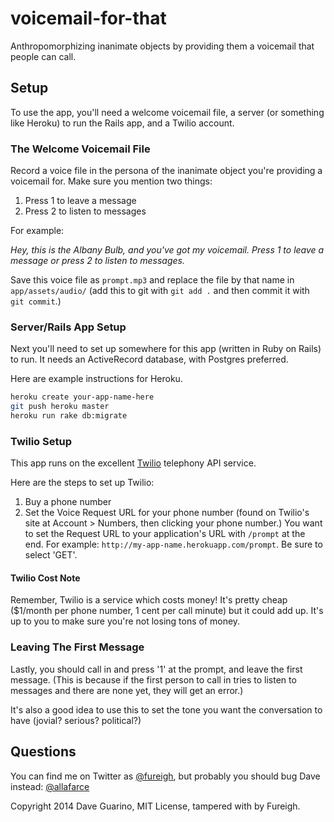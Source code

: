 # voicemail-for-that

Anthropomorphizing inanimate objects by providing them a voicemail that people can call.

## Setup

To use the app, you'll need a welcome voicemail file, a server (or something like Heroku) to run the Rails app, and a Twilio account.

### The Welcome Voicemail File

Record a voice file in the persona of the inanimate object you're providing a voicemail for. Make sure you mention two things:

1. Press 1 to leave a message
2. Press 2 to listen to messages

For example:

_Hey, this is the Albany Bulb, and you've got my voicemail. Press 1 to leave a message or press 2 to listen to messages._

Save this voice file as `prompt.mp3` and replace the file by that name in `app/assets/audio/` (add this to git with `git add .` and then commit it with `git commit`.)

### Server/Rails App Setup

Next you'll need to set up somewhere for this app (written in Ruby on Rails) to run. It needs an ActiveRecord database, with Postgres preferred.

Here are example instructions for Heroku.

```bash
heroku create your-app-name-here
git push heroku master
heroku run rake db:migrate
```

### Twilio Setup

This app runs on the excellent [Twilio](https://www.twilio.com/) telephony API service.

Here are the steps to set up Twilio:

1. Buy a phone number
2. Set the Voice Request URL for your phone number (found on Twilio's site at Account > Numbers, then clicking your phone number.) You want to set the Request URL to your application's URL with `/prompt` at the end. For example: `http://my-app-name.herokuapp.com/prompt`. Be sure to select 'GET'.

#### Twilio Cost Note

Remember, Twilio is a service which costs money! It's pretty cheap ($1/month per phone number, 1 cent per call minute) but it could add up. It's up to you to make sure you're not losing tons of money.

### Leaving The First Message

Lastly, you should call in and press '1' at the prompt, and leave the first message. (This is because if the first person to call in tries to listen to messages and there are none yet, they will get an error.)

It's also a good idea to use this to set the tone you want the conversation to have (jovial? serious? political?)

## Questions

You can find me on Twitter as [@fureigh](https://twitter.com/fureigh), but probably you should bug Dave instead: [@allafarce](https://twitter.com/allafarce)

Copyright 2014 Dave Guarino, MIT License, tampered with by Fureigh.
